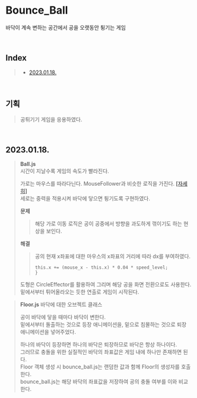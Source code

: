 # Bounce_Ball

바닥이 계속 변하는 공간에서 공을 오랫동안 튕기는 게임

<br/>

## Index

> - [2023.01.18.](#20230118)

<br/>

## 기획

> 공튀기기 게임을 응용하였다.  

<br/>

## 2023.01.18.

> **Ball.js**  
> 시간이 지날수록 게임의 속도가 빨라진다.  
> 
> 가로는 마우스를 따라다닌다. MouseFollower과 비슷한 로직을 가진다. [[자세히]](./essential.md#20230110)  
> 세로는 중력을 적용시켜 바닥에 닿으면 튕기도록 구현하였다.  
>
> **문제**
> > 해당 가로 이동 로직은 공이 공중에서 방향을 과도하게 꺾이기도 하는 현상을 보인다.  
> 
> **해결**
> > 공의 현재 x좌표에 대한 마우스의 x좌표의 거리에 따라 dx를 부여하였다.  
> > ```
> > this.x += (mouse_x - this.x) * 0.04 * speed_level;
> > }
> > ```
>
> 도형은 CircleEffector를 활용하여 그리며 해당 공을 화면 전환으로도 사용한다.  
> 밑에서부터 튀어올라오는 듯한 연출로 게임이 시작된다.  

> **Floor.js**
> 바닥에 대한 오브젝트 클래스  
> 
> 공이 바닥에 닿을 때마다 바닥이 변한다.  
> 밑에서부터 돌출하는 것으로 등장 애니메이션을, 밑으로 침몰하는 것으로 퇴장 애니메이션을 넣어주었다.  
> 
> 하나의 바닥이 등장하면 하나의 바닥은 퇴장하므로 바닥은 항상 하나이다.  
> 그러므로 충돌을 위한 실질적인 바닥의 좌표값은 게임 내에 하나만 존재하면 된다.  
> Floor 객체 생성 시 bounce_ball.js는 랜덤한 값과 함께 Floor의 생성자를 호출한다.  
> bounce_ball.js는 해당 바닥의 좌표값을 저장하여 공의 충돌 여부를 이와 비교한다.  
